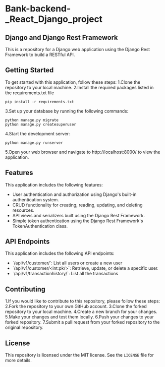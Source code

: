 # Bank-backend-_React_Django_project
## Django and Django Rest Framework
This is a repository for a Django web application using the Django Rest Framework to build a RESTful API.

## Getting Started

To get started with this application, follow these steps:
1.Clone the repository to your local machine.
2.Install the required packages listed in the requirements.txt file

```
pip install -r requirements.txt
```

3.Set up your database by running the following commands:

```
python manage.py migrate
python manage.py createsuperuser
```

4.Start the development server:

```
python manage.py runserver
```
5.Open your web browser and navigate to http://localhost:8000/ to view the application.

## Features

This application includes the following features:
<ul>
<li>User authentication and authorization using Django's built-in authentication system.</li>
<li>CRUD functionality for creating, reading, updating, and deleting resources.</li>
<li>API views and serializers built using the Django Rest Framework.</li>
<li>Simple token authentication using the Django Rest Framework's TokenAuthentication class.</li>
</ul>

## API Endpoints
This application includes the following API endpoints:
<ul>
<li>`/api/v1/customer/`: List all users or create a new user</li>
<li>`/api/v1/customer/&lt;int:pk/&gt;`: Retrieve, update, or delete a specific user.</li>
<li>`/api/v1/transactionhistory/`: List all the transactions</li>
</ul>

## Contributing
1.If you would like to contribute to this repository, please follow these steps:
2.Fork the repository to your own GitHub account.
3.Clone the forked repository to your local machine.
4.Create a new branch for your changes.
5.Make your changes and test them locally.
6.Push your changes to your forked repository.
7.Submit a pull request from your forked repository to the original repository.

## License
This repository is licensed under the MIT license. See the `LICENSE` file for more details.
